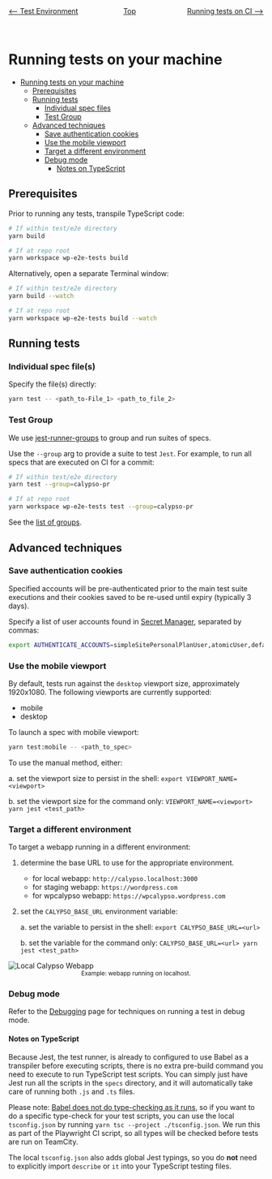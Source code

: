 <div style="width:45%; float:left" align="left"><a href="./test_environment.md"><-- Test Environment</a> </div>
<div style="width: 5%; float:left" align="center"><a href="./../README.md">Top</a></div>
<div style="width: 45%; float:right"align="right"><a href="./tests_ci.md">Running tests on CI --></a> </div>

<br><br>

# Running tests on your machine

<!-- TOC -->

- [Running tests on your machine](#running-tests-on-your-machine)
  - [Prerequisites](#prerequisites)
  - [Running tests](#running-tests)
    - [Individual spec files](#individual-spec-files)
    - [Test Group](#test-group)
  - [Advanced techniques](#advanced-techniques)
    - [Save authentication cookies](#save-authentication-cookies)
    - [Use the mobile viewport](#use-the-mobile-viewport)
    - [Target a different environment](#target-a-different-environment)
    - [Debug mode](#debug-mode)
      - [Notes on TypeScript](#notes-on-typescript)

<!-- /TOC -->

## Prerequisites

Prior to running any tests, transpile TypeScript code:

```bash
# If within test/e2e directory
yarn build

# If at repo root
yarn workspace wp-e2e-tests build
```

Alternatively, open a separate Terminal window:

```bash
# If within test/e2e directory
yarn build --watch

# If at repo root
yarn workspace wp-e2e-tests build --watch
```

## Running tests

### Individual spec file(s)

Specify the file(s) directly:

```bash
yarn test -- <path_to-File_1> <path_to_file_2>
```

### Test Group

We use [jest-runner-groups](https://github.com/eugene-manuilov/jest-runner-groups) to group and run suites of specs.

Use the `--group` arg to provide a suite to test `Jest`. For example, to run all specs that are executed on CI for a commit:

```bash
# If within test/e2e directory
yarn test --group=calypso-pr

# If at repo root
yarn workspace wp-e2e-tests test --group=calypso-pr
```

See the [list of groups](tests_ci.md#featuretest-groups).

## Advanced techniques

### Save authentication cookies

Specified accounts will be pre-authenticated prior to the main test suite executions and their cookies saved to be re-used until expiry (typically 3 days).

Specify a list of user accounts found in [Secret Manager](../../../packages/calypso-e2e/src/secrets/secrets-manager.ts), separated by commas:

```bash
export AUTHENTICATE_ACCOUNTS=simpleSitePersonalPlanUser,atomicUser,defaultUser
```

### Use the mobile viewport

By default, tests run against the `desktop` viewport size, approximately 1920x1080. The following viewports are currently supported:

- mobile
- desktop

To launch a spec with mobile viewport:

```bash
yarn test:mobile -- <path_to_spec>
```

To use the manual method, either:

a. set the viewport size to persist in the shell: `export VIEWPORT_NAME=<viewport>`

b. set the viewport size for the command only: `VIEWPORT_NAME=<viewport> yarn jest <test_path>`

### Target a different environment

To target a webapp running in a different environment:

1. determine the base URL to use for the appropriate environment.

   - for local webapp: `http://calypso.localhost:3000`
   - for staging webapp: `https://wordpress.com`
   - for wpcalypso webapp: `https://wpcalypso.wordpress.com`

2. set the `CALYPSO_BASE_URL` environment variable:

   a. set the variable to persist in the shell: `export CALYPSO_BASE_URL=<url>`

   b. set the variable for the command only: `CALYPSO_BASE_URL=<url> yarn jest <test_path>`

<img alt="Local Calypso Webapp" src="https://cldup.com/1WwDmUXWen.png" />
<sup><center>Example: webapp running on localhost.</center></sup>

### Debug mode

Refer to the [Debugging](debugging.md) page for techniques on running a test in debug mode.

#### Notes on TypeScript

Because Jest, the test runner, is already to configured to use Babel as a transpiler before executing scripts, there is no extra pre-build command you need to execute to run TypeScript test scripts. You can simply just have Jest run all the scripts in the `specs` directory, and it will automatically take care of running both `.js` and `.ts` files.

Please note: [Babel does not do type-checking as it runs](https://jestjs.io/docs/getting-started#using-typescript), so if you want to do a specific type-check for your test scripts, you can use the local `tsconfig.json` by running `yarn tsc --project ./tsconfig.json`. We run this as part of the Playwright CI script, so all types will be checked before tests are run on TeamCity.

The local `tsconfig.json` also adds global Jest typings, so you do **not** need to explicitly import `describe` or `it` into your TypeScript testing files.

